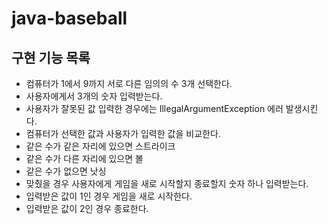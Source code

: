 # java-baseball

## 구현 기능 목록
- 컴퓨터가 1에서 9까지 서로 다른 임의의 수 3개 선택한다.
- 사용자에게서 3개의 숫자 입력받는다.
- 사용자가 잘못된 값 입력한 경우에는 IllegalArgumentException 에러 발생시킨다.
- 컴퓨터가 선택한 값과 사용자가 입력한 값을 비교한다.
- 같은 수가 같은 자리에 있으면 스트라이크
- 같은 수가 다른 자리에 있으면 볼
- 같은 수가 없으면 낫싱
- 맞췄을 경우 사용자에게 게임을 새로 시작할지 종료할지 숫자 하나 입력받는다.
- 입력받은 값이 1인 경우 게임을 새로 시작한다.
- 입력받은 값이 2인 경우 종료한다.
